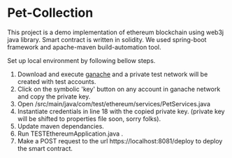 # Pet-Collection
This project is a demo implementation of ethereum blockchain using web3j java library. Smart contract is written in solidity. We used spring-boot framework and apache-maven build-automation tool.

Set up local environment by following bellow steps. <br />
1. Download and execute [ganache](https://truffleframework.com/ganache) and a private test network will be created with test accounts. <br />
2. Click on the symbolic 'key' button on any account in ganache network and copy the private key. <br />
3. Open /src/main/java/com/test/ethereum/services/PetServices.java <br />
4. Instantiate credentials in line 18 with the copied private key. (private key will be shifted to properties file soon, sorry folks). <br />
5. Update maven dependancies. <br />
6. Run TESTEthereumApplication.java . <br />
7. Make a POST request to the url https://localhost:8081/deploy to deploy the smart contract. <br />

